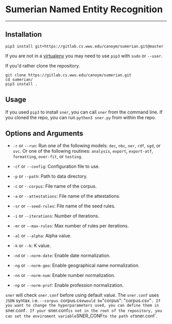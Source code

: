 # Sumerian Named Entity Recognition
---
## Installation
```
pip3 install git+https://gitlab.cs.wwu.edu/canoym/sumerian.git@master
```
If you are not in a [virtualenv] you may need to use `pip3` with `sudo` or
`--user`.

If you'd rather clone the repository.
```
git clone https://gitlab.cs.wwu.edu/canoym/sumerian.git
cd sumerian/
pip3 install .
```

## Usage
If you used `pip3` to install `sner`, you can call `sner` from the command
line.
If you cloned the repo, you can run `python3 sner.py` from within the repo.

## Options and Arguments
* `-r` or `--run`: Run one of the following models: `dec`, `nbc`, `ner`, `rdf`,
`sgd`, or `svc`. Or one of the following routines: `analysis`, `export`, 
`export-atf`, `formatting`, `over-fit`, or `testing`.
* `-cf` or `--config`: Configuration file to use.
* `-p` or `--path`: Path to data directory.
* `-c` or `--corpus`: File name of the corpus.
* `-a` or `--attestations`: File name of the attestations.
* `-sr` or `--seed-rules`: File name of the seed rules.

* `-i` or `--iterations`: Number of iterations.
* `-mr` or `--max-rules`: Max number of rules per iterations.
* `-al` or `--alpha`: Alpha value.
* `-k` or `--k`: K value.

* `-nd` or `--norm-date`: Enable date normalization.
* `-ng` or `--norm-geo`: Enable geographical name normalization.
* `-nn` or `--norm-num`: Enable number normalization.
* `-np` or `--norm-prof`: Enable profession normalization.

`sner` will check `sner.conf` before using default value.
The `sner.conf` uses `JSON` syntax.
i.e. `--corpus `corpus.csv` would be `"corpus": "corpus.csv"`.
If you want to change the hyperparameters used,
you can define them in `sner.conf`.
If your `sner.conf` is not in the root of the repository,
you can set the enviroment variable `SNER_CONF` to the path of `sner.conf`.

[virtualenv]: https://virtualenv.pypa.io/en/stable/
